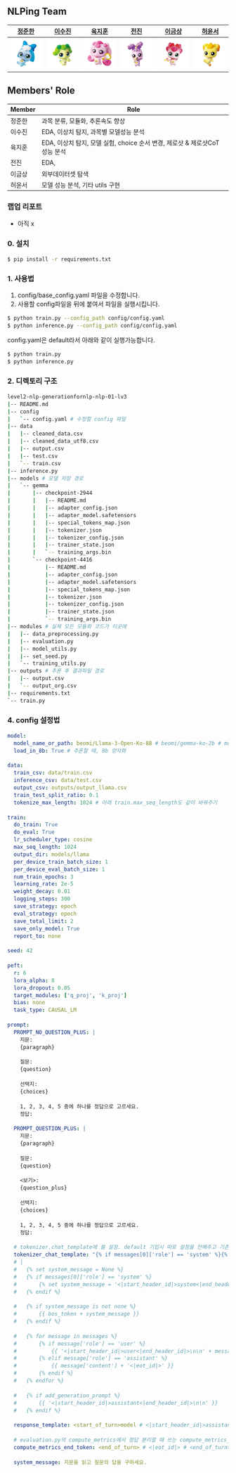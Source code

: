## NLPing Team

|[정준한](https://github.com/junhanjeong)|[이수진](https://github.com/owlemily)|[육지훈](https://github.com/jihunyuk)|[전진](https://github.com/jeenie2727)|[이금상](https://github.com/GeumSangLEE)|[허윤서](https://github.com/Yunseo-Lab)|
|:-:|:-:|:-:|:-:|:-:|:-:|
|<a href="https://github.com/junhanjeong"><img src="profile/바로핑.png" width='300px'></a>|<a href="https://github.com/owlemily"><img src="profile/차차핑.png" width='300px'></a>|<a href="https://github.com/jihunyuk"><img src="profile/하츄핑.png" width='300px'></a>|<a href="https://github.com/jeenie2727"><img src="profile/라라핑.png" width='300px'></a>|<a href="https://github.com/GeumSangLEE"><img src="profile/해핑.png" width='300px'></a>|<a href="https://github.com/Yunseo-Lab"><img src="profile/아자핑.png" width='300px'></a>|

## Members' Role
| Member | Role | 
| --- | --- |
| 정준한 | 과목 분류, 모듈화, 추론속도 향상 |
| 이수진 | EDA, 이상치 탐지, 과목별 모델성능 분석 |
| 육지훈 | EDA, 이상치 탐지, 모델 실험, choice 순서 변경, 제로샷 & 제로샷CoT 성능 분석 |
| 전진 | EDA,  |
| 이금상 | 외부데이터셋 탐색 |
| 허윤서 | 모델 성능 분석, 기타 utils 구현 |

### 랩업 리포트
- 아직 x

### 0. 설치
```Bash
$ pip install -r requirements.txt
```

### 1. 사용법
1. config/base_config.yaml 파일을 수정합니다.
2. 사용할 config파일을 뒤에 붙여서 파일을 실행시킵니다. 
```Bash
$ python train.py --config_path config/config.yaml
$ python inference.py --config_path config/config.yaml
```
config.yaml은 default라서 아래와 같이 실행가능합니다.
```Bash
$ python train.py
$ python inference.py
```

### 2. 디렉토리 구조
```Bash
level2-nlp-generationfornlp-nlp-01-lv3
|-- README.md
|-- config
|   `-- config.yaml # 수정할 config 파일
|-- data
|   |-- cleaned_data.csv
|   |-- cleaned_data_utf8.csv
|   |-- output.csv
|   |-- test.csv
|   `-- train.csv
|-- inference.py
|-- models # 모델 저장 경로
|   `-- gemma
|       |-- checkpoint-2944
|       |   |-- README.md
|       |   |-- adapter_config.json
|       |   |-- adapter_model.safetensors
|       |   |-- special_tokens_map.json
|       |   |-- tokenizer.json
|       |   |-- tokenizer_config.json
|       |   |-- trainer_state.json
|       |   `-- training_args.bin
|       `-- checkpoint-4416
|           |-- README.md
|           |-- adapter_config.json
|           |-- adapter_model.safetensors
|           |-- special_tokens_map.json
|           |-- tokenizer.json
|           |-- tokenizer_config.json
|           |-- trainer_state.json
|           `-- training_args.bin
|-- modules # 실제 모든 모듈화 코드가 이곳에
|   |-- data_preprocessing.py
|   |-- evaluation.py
|   |-- model_utils.py
|   |-- set_seed.py
|   `-- training_utils.py
|-- outputs # 추론 후 결과파일 경로
|   |-- output.csv
|   `-- output_org.csv
|-- requirements.txt
`-- train.py
```


### 4. config 설정법
```YAML
model:
  model_name_or_path: beomi/Llama-3-Open-Ko-8B # beomi/gemma-ko-2b # models/gemma/checkpoint-4416 #beomi/gemma-ko-2b
  load_in_8b: True # 추론할 때, 8b 양자화

data:
  train_csv: data/train.csv
  inference_csv: data/test.csv
  output_csv: outputs/output_llama.csv
  train_test_split_ratio: 0.1
  tokenize_max_length: 1024 # 아래 train.max_seq_length도 같이 바꿔주기

train:
  do_train: True
  do_eval: True
  lr_scheduler_type: cosine
  max_seq_length: 1024
  output_dir: models/llama
  per_device_train_batch_size: 1
  per_device_eval_batch_size: 1
  num_train_epochs: 3
  learning_rate: 2e-5
  weight_decay: 0.01
  logging_steps: 300
  save_strategy: epoch
  eval_strategy: epoch
  save_total_limit: 2
  save_only_model: True
  report_to: none

seed: 42

peft:
  r: 6
  lora_alpha: 8
  lora_dropout: 0.05
  target_modules: ['q_proj', 'k_proj']
  bias: none
  task_type: CAUSAL_LM

prompt:
  PROMPT_NO_QUESTION_PLUS: |
    지문:
    {paragraph}

    질문:
    {question}

    선택지:
    {choices}

    1, 2, 3, 4, 5 중에 하나를 정답으로 고르세요.
    정답:
    
  PROMPT_QUESTION_PLUS: |
    지문:
    {paragraph}

    질문:
    {question}

    <보기>:
    {question_plus}

    선택지:
    {choices}

    1, 2, 3, 4, 5 중에 하나를 정답으로 고르세요.
    정답:

  # tokenizer.chat_template에 쓸 설정. default 기입시 따로 설정을 안해주고 기존 tokenizer의 chat_template을 사용한다.
  tokenizer_chat_template: "{% if messages[0]['role'] == 'system' %}{% set system_message = messages[0]['content'] %}{% endif %}{% if system_message is defined %}{{ system_message }}{% endif %}{% for message in messages %}{% set content = message['content'] %}{% if message['role'] == 'user' %}{{ '<start_of_turn>user\n' + content + '<end_of_turn>\n<start_of_turn>model\n' }}{% elif message['role'] == 'assistant' %}{{ content + '<end_of_turn>\n' }}{% endif %}{% endfor %}"
  # |
  #   {% set system_message = None %}
  #   {% if messages[0]['role'] == 'system' %}
  #       {% set system_message = '<|start_header_id|>system<|end_header_id|>\n\n' + messages[0]['content'] + '<|eot_id|>' %}
  #   {% endif %}

  #   {% if system_message is not none %}
  #       {{ bos_token + system_message }}
  #   {% endif %}

  #   {% for message in messages %}
  #       {% if message['role'] == 'user' %}
  #           {{ '<|start_header_id|>user<|end_header_id|>\n\n' + message['content'] + '<|eot_id|>' + '<|start_header_id|>assistant<|end_header_id|>\n\n'}}
  #       {% elif message['role'] == 'assistant' %}
  #           {{ message['content'] + '<|eot_id|>' }}
  #       {% endif %}
  #   {% endfor %}

  #   {% if add_generation_prompt %}
  #       {{ '<|start_header_id|>assistant<|end_header_id|>\n\n' }}
  #   {% endif %}
  
  response_template: <start_of_turn>model # <|start_header_id|>assistant<|end_header_id|>\n\n # <start_of_turn>model
  
  # evaluation.py의 compute_metrics에서 정답 분리할 때 쓰는 compute_metrics_split
  compute_metrics_end_token: <end_of_turn> # <|eot_id|> # <end_of_turn>

  system_message: 지문을 읽고 질문의 답을 구하세요.
```
